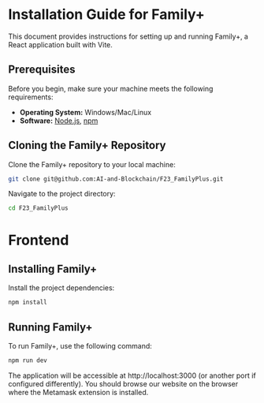 # Installation Guide for Family+

This document provides instructions for setting up and running Family+, a React application built with Vite.

## Prerequisites

Before you begin, make sure your machine meets the following requirements:

- **Operating System:** Windows/Mac/Linux
- **Software:** [Node.js](https://nodejs.org/), [npm](https://www.npmjs.com/)

## Cloning the Family+ Repository
Clone the Family+ repository to your local machine:
```bash
git clone git@github.com:AI-and-Blockchain/F23_FamilyPlus.git
```
Navigate to the project directory:
```bash
cd F23_FamilyPlus
```

# Frontend
## Installing Family+
Install the project dependencies:
```bash
npm install
```

## Running Family+
To run Family+, use the following command:
```bash
npm run dev
```
The application will be accessible at http://localhost:3000 (or another port if configured differently).
You should browse our website on the browser where the Metamask extension is installed.

